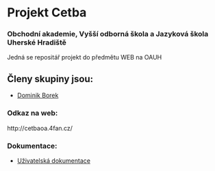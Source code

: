# Projekt Cetba 
### Obchodní akademie, Vyšší odborná škola a Jazyková škola Uherské Hradiště
 
Jedná se repositář projekt do předmětu WEB na OAUH
 
## Členy skupiny jsou:

- [Dominik Borek](https://github.com/Hellman666)

### Odkaz na web:
<p>
    http://cetbaoa.4fan.cz/
</p>

### Dokumentace:
- [Uživatelská dokumentace](https://github.com/Hellman666/cetba/blob/master/cetba_dokumentace.pdf)

